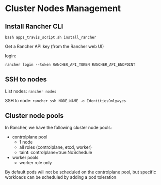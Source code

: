 # Cluster Nodes Management

## Install Rancher CLI

```
bash apps_travis_script.sh install_rancher
```

Get a Rancher API key (from the Rancher web UI)

login:

```
rancher login --token RANCHER_API_TOKEN RANCHER_API_ENDPOINT
```

## SSH to nodes

List nodes: `rancher nodes`

SSH to node: `rancher ssh NODE_NAME -o IdentitiesOnly=yes`

## Cluster node pools

In Rancher, we have the following cluster node pools:

* controlplane pool
    * 1 node
    * all roles (controlplane, etcd, worker)
    * taint: controlplane=true:NoSchedule
* worker pools
    * worker role only

By default pods will not be scheduled on the controlplane pool, but specific workloads can be scheduled by adding a pod toleration
